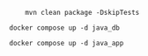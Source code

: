 ```
    mvn clean package -DskipTests
```

```
docker compose up -d java_db
```

```
docker compose up -d java_app
```
